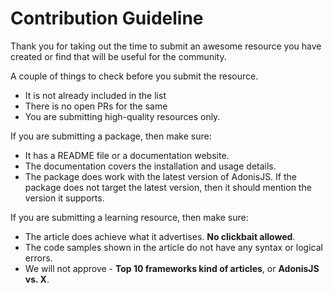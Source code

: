 # Contribution Guideline
Thank you for taking out the time to submit an awesome resource you have created or find that will be useful for the community.

A couple of things to check before you submit the resource.

- It is not already included in the list
- There is no open PRs for the same
- You are submitting high-quality resources only.

If you are submitting a package, then make sure:

- It has a README file or a documentation website.
- The documentation covers the installation and usage details.
- The package does work with the latest version of AdonisJS. If the package does not target the latest version, then it should mention the version it supports.

If you are submitting a learning resource, then make sure:

- The article does achieve what it advertises. **No clickbait allowed**.
- The code samples shown in the article do not have any syntax or logical errors.
- We will not approve - **Top 10 frameworks kind of articles**, or **AdonisJS vs. X**.